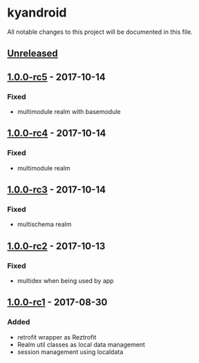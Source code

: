 # kyandroid
All notable changes to this project will be documented in this file.

## [Unreleased]

## [1.0.0-rc5] - 2017-10-14
### Fixed
- multimodule realm with basemodule

## [1.0.0-rc4] - 2017-10-14
### Fixed
- multimodule realm

## [1.0.0-rc3] - 2017-10-14
### Fixed
- multischema realm

## [1.0.0-rc2] - 2017-10-13
### Fixed
- multidex when being used by app

## [1.0.0-rc1] - 2017-08-30
### Added
- retrofit wrapper as Reztrofit
- Realm util classes as local data management
- session management using localdata


[Unreleased]: https://github.com/rezkyatinnov/kyandroid/compare/1.0.0-rc5...develop
[1.0.0-rc5]: https://github.com/rezkyatinnov/kyandroid/compare/1.0.0-rc4...1.0.0-rc5
[1.0.0-rc4]: https://github.com/rezkyatinnov/kyandroid/compare/1.0.0-rc3...1.0.0-rc4
[1.0.0-rc3]: https://github.com/rezkyatinnov/kyandroid/compare/1.0.0-rc2...1.0.0-rc3
[1.0.0-rc2]: https://github.com/rezkyatinnov/kyandroid/compare/1.0.0-rc1...1.0.0-rc2
[1.0.0-rc1]: https://github.com/rezkyatinnov/kyandroid/releases/tag/1.0.0-rc1